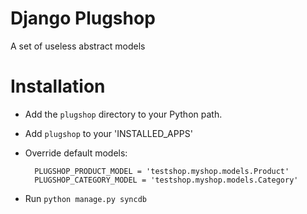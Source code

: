 Django Plugshop
===============

A set of useless abstract models

Installation
============

* Add the `plugshop` directory to your Python path.

* Add `plugshop` to your 'INSTALLED_APPS'

* Override default models:

        PLUGSHOP_PRODUCT_MODEL = 'testshop.myshop.models.Product'
        PLUGSHOP_CATEGORY_MODEL = 'testshop.myshop.models.Category'
    
* Run `python manage.py syncdb`